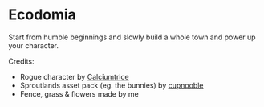 # Ecodomia

Start from humble beginnings and slowly build a whole town and power up your character.

Credits:
* Rogue character by [Calciumtrice](https://opengameart.org/content/animated-rogue)
* Sproutlands asset pack (eg. the bunnies) by [cupnooble](https://cupnooble.itch.io/sprout-lands-asset-pack)
* Fence, grass & flowers made by me